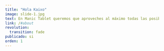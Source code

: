 ```yaml
---
title: "Hola Kaixo"
image: slide-1.jpg
text: En Manic Tablet queremos que aproveches al máximo todas las posibilidades que te ofrecen los Móviles, Tablets, y Ordenadores.
link: /#about
revolution:
  transition: fade
publicado: si
orden: 1
---
```


